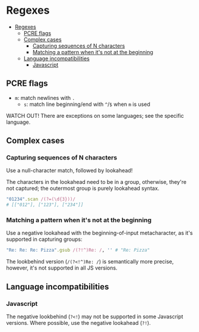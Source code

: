 # Regexes

- [Regexes](#regexes)
  - [PCRE flags](#pcre-flags)
  - [Complex cases](#complex-cases)
    - [Capturing sequences of N characters](#capturing-sequences-of-n-characters)
    - [Matching a pattern when it's not at the beginning](#matching-a-pattern-when-its-not-at-the-beginning)
  - [Language incompatibilities](#language-incompatibilities)
    - [Javascript](#javascript)

## PCRE flags

- `m`: match newlines with `.`
  - `s`: match line beginning/end with `^`/`$` when `m` is used

WATCH OUT! There are exceptions on some languages; see the specific language.

## Complex cases

### Capturing sequences of N characters

Use a null-character match, followed by lookahead!

The characters in the lookahead need to be in a group, otherwise, they're not captured; the outermost group is purely lookahead syntax.

```ruby
"01234".scan /(?=(\d{3}))/
# [["012"], ["123"], ["234"]]
```

### Matching a pattern when it's not at the beginning

Use a negative lookahead with the beginning-of-input metacharacter, as it's supported in capturing groups:

```ruby
"Re: Re: Re: Pizza".gsub /(?!^)Re: /, '' # "Re: Pizza"
```

The lookbehind version (`/(?<!^)Re: /`) is semantically more precise, however, it's not supported in all JS versions.

## Language incompatibilities

### Javascript

The negative lookbehind (`?<!`) may not be supported in some Javascript versions. Where possible, use the negative lookahead (`?!`).
